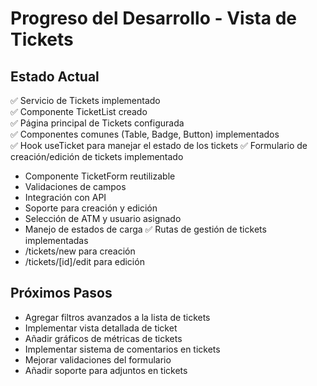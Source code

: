 # Progreso del Desarrollo - Vista de Tickets

## Estado Actual

✅ Servicio de Tickets implementado  
✅ Componente TicketList creado  
✅ Página principal de Tickets configurada  
✅ Componentes comunes (Table, Badge, Button) implementados  
✅ Hook useTicket para manejar el estado de los tickets
✅ Formulario de creación/edición de tickets implementado

- Componente TicketForm reutilizable
- Validaciones de campos
- Integración con API
- Soporte para creación y edición
- Selección de ATM y usuario asignado
- Manejo de estados de carga
  ✅ Rutas de gestión de tickets implementadas
- /tickets/new para creación
- /tickets/[id]/edit para edición

## Próximos Pasos

- Agregar filtros avanzados a la lista de tickets
- Implementar vista detallada de ticket
- Añadir gráficos de métricas de tickets
- Implementar sistema de comentarios en tickets
- Mejorar validaciones del formulario
- Añadir soporte para adjuntos en tickets
